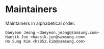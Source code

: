 # Maintainers
Maintainers in alphabetical order.

```
Daeyeon Jeong <daeyeon.jeong@samsung.com>
Haesik Jun <haesik.jun@samsung.com>
Ho Sung Kim <hs852.kim@samsung.com>
```
